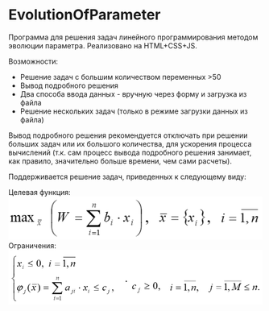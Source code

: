 # EvolutionOfParameter

Программа для решения задач линейного программирования методом эволюции параметра. Реализовано на HTML+CSS+JS.

Возможности:
- Решение задач с большим количеством переменных >50
- Вывод подробного решения
- Два способа ввода данных - вручную через форму и загрузка из файла
- Решение нескольких задач (только в режиме загрузки данных из файла)

Вывод подробного решения рекомендуется отключать при решении больших задач или их большого количества, для ускорения процесса вычислений (т.к. сам процесс вывода подробного решения занимает, как правило, значительно больше времени, чем сами расчеты).

Поддерживается решение задач, приведенных к следующему виду:
<p align="left">
  Целевая функция:<br>
  <img src="screenshots/p2.png" width="535px" title="Формат ЦФ"><br>
  Ограничения:<br>
  <img src="screenshots/p3.png" width="742px" alt="Формат Ограничений">
</p>
